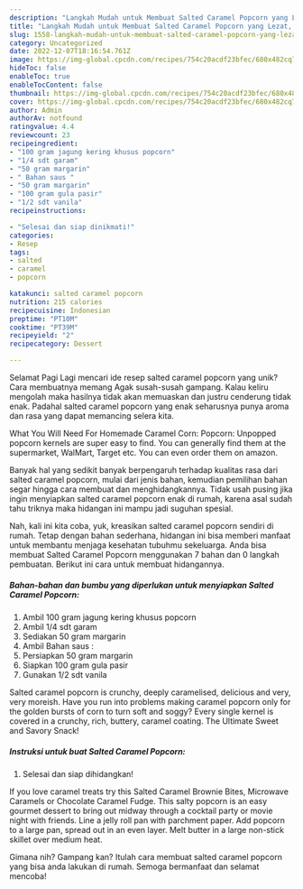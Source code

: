 ```yaml
---
description: "Langkah Mudah untuk Membuat Salted Caramel Popcorn yang Lezat, Lezat"
title: "Langkah Mudah untuk Membuat Salted Caramel Popcorn yang Lezat, Lezat"
slug: 1558-langkah-mudah-untuk-membuat-salted-caramel-popcorn-yang-lezat-lezat
category: Uncategorized
date: 2022-12-07T18:16:54.761Z
image: https://img-global.cpcdn.com/recipes/754c20acdf23bfec/680x482cq70/salted-caramel-popcorn-foto-resep-utama.jpg
hideToc: false
enableToc: true
enableTocContent: false
thumbnail: https://img-global.cpcdn.com/recipes/754c20acdf23bfec/680x482cq70/salted-caramel-popcorn-foto-resep-utama.jpg
cover: https://img-global.cpcdn.com/recipes/754c20acdf23bfec/680x482cq70/salted-caramel-popcorn-foto-resep-utama.jpg
author: Admin
authorAv: notfound
ratingvalue: 4.4
reviewcount: 23
recipeingredient:
- "100 gram jagung kering khusus popcorn"
- "1/4 sdt garam"
- "50 gram margarin"
- " Bahan saus "
- "50 gram margarin"
- "100 gram gula pasir"
- "1/2 sdt vanila"
recipeinstructions:

- "Selesai dan siap dinikmati!"
categories:
- Resep
tags:
- salted
- caramel
- popcorn

katakunci: salted caramel popcorn 
nutrition: 215 calories
recipecuisine: Indonesian
preptime: "PT10M"
cooktime: "PT39M"
recipeyield: "2"
recipecategory: Dessert

---
```



Selamat Pagi Lagi mencari ide resep salted caramel popcorn yang unik? Cara membuatnya memang Agak susah-susah gampang. Kalau keliru mengolah maka hasilnya tidak akan memuaskan dan justru cenderung tidak enak. Padahal salted caramel popcorn yang enak seharusnya punya aroma dan rasa yang dapat memancing selera kita.


What You Will Need For Homemade Caramel Corn: Popcorn: Unpopped popcorn kernels are super easy to find. You can generally find them at the supermarket, WalMart, Target etc. You can even order them on amazon.

Banyak hal yang sedikit banyak berpengaruh terhadap kualitas rasa dari salted caramel popcorn, mulai dari jenis bahan, kemudian pemilihan bahan segar hingga cara membuat dan menghidangkannya. Tidak usah pusing jika ingin menyiapkan salted caramel popcorn enak di rumah, karena asal sudah tahu triknya maka hidangan ini mampu jadi suguhan spesial.


Nah, kali ini kita coba, yuk, kreasikan salted caramel popcorn sendiri di rumah. Tetap dengan bahan sederhana, hidangan ini bisa memberi manfaat untuk membantu menjaga kesehatan tubuhmu sekeluarga. Anda bisa membuat Salted Caramel Popcorn menggunakan 7 bahan dan 0 langkah pembuatan. Berikut ini cara untuk membuat hidangannya.

<!--inarticleads1-->

##### Bahan-bahan dan bumbu yang diperlukan untuk menyiapkan Salted Caramel Popcorn:

1. Ambil 100 gram jagung kering khusus popcorn
1. Ambil 1/4 sdt garam
1. Sediakan 50 gram margarin
1. Ambil  Bahan saus :
1. Persiapkan 50 gram margarin
1. Siapkan 100 gram gula pasir
1. Gunakan 1/2 sdt vanila


Salted caramel popcorn is crunchy, deeply caramelised, delicious and very, very moreish. Have you run into problems making caramel popcorn only for the golden bursts of corn to turn soft and soggy? Every single kernel is covered in a crunchy, rich, buttery, caramel coating. The Ultimate Sweet and Savory Snack! 

<!--inarticleads2-->

##### Instruksi untuk buat Salted Caramel Popcorn:


1. Selesai dan siap dihidangkan!

If you love caramel treats try this Salted Caramel Brownie Bites, Microwave Caramels or Chocolate Caramel Fudge. This salty popcorn is an easy gourmet dessert to bring out midway through a cocktail party or movie night with friends. Line a jelly roll pan with parchment paper. Add popcorn to a large pan, spread out in an even layer. Melt butter in a large non-stick skillet over medium heat. 

Gimana nih? Gampang kan? Itulah cara membuat salted caramel popcorn yang bisa anda lakukan di rumah. Semoga bermanfaat dan selamat mencoba!
